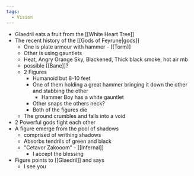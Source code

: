 ```yaml
---
tags:
  - Vision
---
```


- Glaedril eats a fruit from the [[White Heart Tree]]
- The recent history of the [[Gods of Feyrune|gods]]
	- One is plate armour with hammer - [[Torm]]
	- Other is using gauntlets
	- Heat, Angry Orange Sky, Blackened, Thick black smoke, hot air mb
	- possible [[Bane]]?
	- 2 Figures
		- Humanoid but 8-10 feet
		- One of them holding a great hammer bringing it down the other and stabbing the other 
			- Hammer Boy has a white gauntlet
		- Other snaps the others neck?
		- Both of the figures die
	- The ground crumbles and falls into a void
- 2 Powerful gods fight each other
- A figure emerge from the pool of shadows
	- comprised of writhing shadows
	- Absorbs tendrils of green and black
	- "Cetavor Zakooom" - [[Infernal]]
		- I accept the blessing
- Figure points to [[Glaedril]] and says
	- I see you